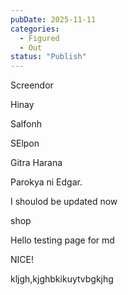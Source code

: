 ```yaml
---
pubDate: 2025-11-11
categories:
  - Figured
  - Out
status: "Publish"
---
```


Screendor

Hinay

Salfonh

SElpon

Gitra Harana

Parokya ni Edgar.

I shoulod be updated now

shop

Hello testing page for md


NICE!


kljgh,kjghbkikuytvbgkjhg
